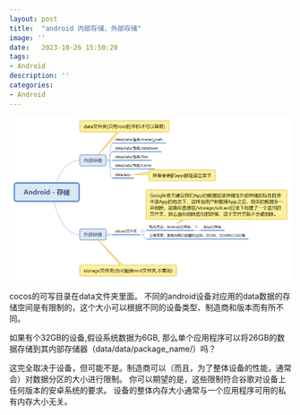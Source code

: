 ```yaml
---
layout: post
title:  "android 内部存储、外部存储"
image: ''
date:   2023-10-26 15:50:20
tags:
- Android
description: ''
categories: 
- Android
---
```

![图片](..\assets\img\android\android_storage.png)

cocos的可写目录在data文件夹里面。
不同的android设备对应用的data数据的存储空间是有限制的，这个大小可以根据不同的设备类型、制造商和版本而有所不同。

如果有个32GB的设备,假设系统数据为6GB,
那么单个应用程序可以将26GB的数据存储到其内部存储器（data/data/package_name/）吗？

这完全取决于设备，但可能不是。制造商可以（而且，为了整体设备的性能，通常会）对数据分区的大小进行限制。
你可以期望的是，这些限制符合谷歌对设备上任何版本的安卓系统的要求。
设备的整体内存大小通常与一个应用程序可用的私有内存大小无关。